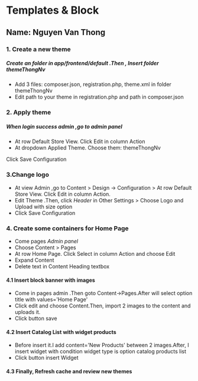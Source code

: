 
# Templates & Block

## Name: Nguyen Van Thong
### 1. Create a new theme
##### Create an folder in app/frontend/default .Then , Insert folder themeThongNv
* Add 3 files: composer.json, registration.php, theme.xml in folder themeThongNv
* Edit path to your theme in registration.php and path in composer.json
### 2. Apply theme
##### When login success admin ,go to admin panel
* At row Default Store View. Click Edit in column Action
* At dropdown Applied Theme. Choose them: themeThongNv

Click Save Configuration
### 3.Change logo
* At view Admin ,go to Content > Design -> Configuration > At row Default Store View. Click Edit in column Action.
* Edit Theme .Then, click *Header* in Other Settings > Choose Logo and Upload with size option
* Click Save Configuration
### 4. Create some containers for Home Page
* Come pages *Admin panel*
* Choose Content > Pages
* At row Home Page. Click Select in column Action and choose Edit
* Expand Content
* Delete text in Content Heading textbox

#### 4.1 Insert block banner with images
* Come in pages admin .Then goto Content->Pages.After will select option  title with values='Home Page'
* Click edit and choose Content.Then, import 2 images  to the content and uploads it.
* Click button save
#### 4.2 Insert Catalog List with widget products
* Before insert it.I add content='New Products' between 2 images.After, I insert widget with condition widget type is option catalog products list
* Click button insert Widget
#### 4.3 Finally, Refresh cache and review new themes 




